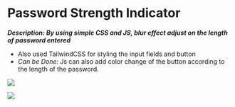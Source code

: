 # Password Strength Indicator

_**Description: By using simple CSS and JS, blur effect adjust on the length of password entered**_
  - Also used TailwindCSS for styling the input fields and button
  - _Can be Done:_ Js can also add color change of the button according to the length of the password.
  
  ![](https://media.giphy.com/media/v1.Y2lkPTc5MGI3NjExYzgxZWNiYjVkOGFlYWFkZGZjODhmN2Q2Y2UxMjJhNzMxMzM5YjBmOCZjdD1n/9X9MnrYQ6Aiq6thUDF/giphy.gif)


![](https://media.giphy.com/media/QtP46QmAnJGlW/giphy.gif)
